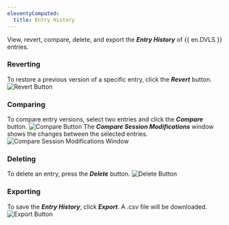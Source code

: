 ```yaml
---
eleventyComputed:
  title: Entry History
---
```

View, revert, compare, delete, and export the ***Entry History*** of {{ en.DVLS }} entries. 
### Reverting 
To restore a previous version of a specific entry, click the ***Revert*** button. 
![Revert Button](https://webdevolutions.azureedge.net/docs/en/server/ServerOp4004.png) 
### Comparing 
To compare entry versions, select two entries and click the ***Compare*** button. 
![Compare Button](https://webdevolutions.azureedge.net/docs/en/server/ServerOp4005.png) 
The ***Compare Session Modifications*** window shows the changes between the selected entries. 
![Compare Session Modifications Window](https://webdevolutions.azureedge.net/docs/en/server/ServerOp0000.png) 
### Deleting 
To delete an entry, press the ***Delete*** button. 
![Delete Button](https://webdevolutions.azureedge.net/docs/en/server/ServerOp0001.png) 
### Exporting 
To save the ***Entry History***, click ***Export***. A .csv file will be downloaded. 
![Export Button](https://webdevolutions.azureedge.net/docs/en/server/ServerOp0002.png) 

